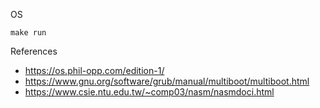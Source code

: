 OS

```
make run
```

References

- https://os.phil-opp.com/edition-1/
- https://www.gnu.org/software/grub/manual/multiboot/multiboot.html
- https://www.csie.ntu.edu.tw/~comp03/nasm/nasmdoci.html
